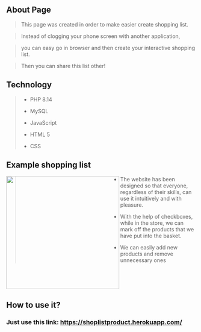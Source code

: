 
## About Page

> This page was created in order to make easier create shopping list.

> Instead of clogging your phone screen with another application, 

> you can easy go in browser and then create your interactive shopping list.

> Then you can share this list other!

## Technology
  
  > - PHP 8.14
  >
  > - MySQL
  >
  > - JavaScript 
  >
  > - HTML 5
  >
  > - CSS
  
  
  

 ## Example shopping list
<!--      <img src="/source/example-of-view.png" style="float: right;" alt="example-of-view" width="200" align="center"/>
 I am text to the right  -->
<!--   ![Flowers](/source/example-of-view.png)    -->
  
  <img src="/source/example-of-view.png" align="left" width="300px"/>
  
 
>   - The website has been designed so that everyone, regardless of their skills, can use it intuitively and with pleasure.
>
>   - With the help of checkboxes, while in the store, we can mark off the products that we have put into the basket.
>
>   - We can easily add new products and remove unnecessary ones

<br clear="left"/>
  
## How to use it?
  
 ### Just use this link: https://shoplistproduct.herokuapp.com/